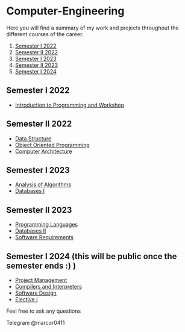 # Computer-Engineering

Here you will find a summary of my work and projects throughout the different courses of the career.

1. [Semester I 2022](#Semester-I-2022)
2. [Semester II 2022](#Semester-II-2022)
3. [Semester I 2023](#Semester-I-2023)
4. [Semester II 2023](#Semester-II-2023)
5. [Semester I 2024](#Semester-I-2024)

## Semester I 2022

- [Introduction to Programming and Workshop](https://github.com/marcor0311/Introduction-to-Programming-and-Workshop)

## Semester II 2022

- [Data Structure](https://github.com/marcor0311/Data-Structure)
- [Object Oriented Programming](https://github.com/marcor0311/Object-Oriented-Programming)
- [Computer Architecture](https://github.com/marcor0311/Computer-Architecture)

## Semester I 2023

- [Analysis of Algorithms](https://github.com/marcor0311/Analysis-of-Algorithms)
- [Databases I](https://github.com/marcor0311/Databases-I)

## Semester II 2023

- [Programming Languages](https://github.com/marcor0311/Programming-Languages)
- [Databases II](https://github.com/marcor0311/Databases-II)
- [Software Requirements](https://github.com/marcor0311/Software-Requirements)

## Semester I 2024 (this will be public once the semester ends :) )

- [Project Management](https://github.com/marcor0311/Project-Management)
- [Compilers and Interpreters](https://github.com/marcor0311/Compilers-and-Interpreters)
- [Software Design](https://github.com/marcor0311/Software-Design)
- [Elective I](https://github.com/marcor0311/Elective-I)


Feel free to ask any questions

Telegram @marcor0411
